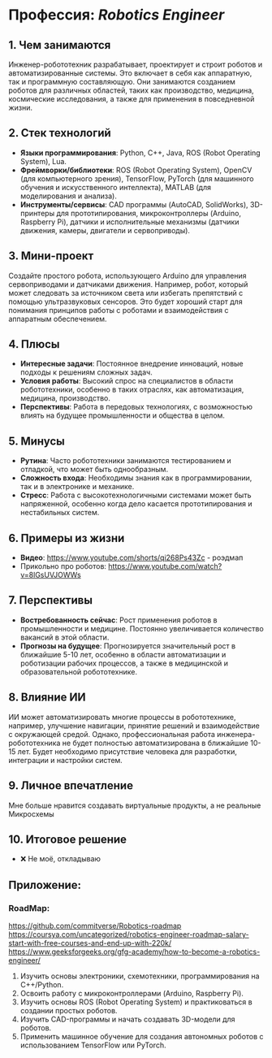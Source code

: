 # Профессия: *Robotics Engineer*

## 1. Чем занимаются
Инженер-робототехник разрабатывает, проектирует и строит роботов и автоматизированные системы. Это включает в себя как аппаратную, так и программную составляющую. Они занимаются созданием роботов для различных областей, таких как производство, медицина, космические исследования, а также для применения в повседневной жизни.

## 2. Стек технологий
* **Языки программирования**: Python, C++, Java, ROS (Robot Operating System), Lua.
* **Фреймворки/библиотеки**: ROS (Robot Operating System), OpenCV (для компьютерного зрения), TensorFlow, PyTorch (для машинного обучения и искусственного интеллекта), MATLAB (для моделирования и анализа).
* **Инструменты/сервисы**: CAD программы (AutoCAD, SolidWorks), 3D-принтеры для прототипирования, микроконтроллеры (Arduino, Raspberry Pi), датчики и исполнительные механизмы (датчики движения, камеры, двигатели и сервоприводы).

## 3. Мини-проект
Создайте простого робота, использующего Arduino для управления сервоприводами и датчиками движения. Например, робот, который может следовать за источником света или избегать препятствий с помощью ультразвуковых сенсоров. Это будет хороший старт для понимания принципов работы с роботами и взаимодействия с аппаратным обеспечением.

## 4. Плюсы
- **Интересные задачи**: Постоянное внедрение инноваций, новые подходы к решениям сложных задач.
- **Условия работы**: Высокий спрос на специалистов в области робототехники, особенно в таких отраслях, как автоматизация, медицина, производство.
- **Перспективы**: Работа в передовых технологиях, с возможностью влиять на будущее промышленности и общества в целом.

## 5. Минусы
- **Рутина**: Часто робототехники занимаются тестированием и отладкой, что может быть однообразным.
- **Сложность входа**: Необходимы знания как в программировании, так и в электронике и механике.
- **Стресс**: Работа с высокотехнологичными системами может быть напряженной, особенно когда дело касается прототипирования и нестабильных систем.

## 6. Примеры из жизни
* **Видео**: https://www.youtube.com/shorts/qi268Ps43Zc - роэдмап
* Прикольно про роботов: https://www.youtube.com/watch?v=8lGsUVJOWWs

## 7. Перспективы
- **Востребованность сейчас**: Рост применения роботов в промышленности и медицине. Постоянно увеличивается количество вакансий в этой области.
- **Прогнозы на будущее**: Прогнозируется значительный рост в ближайшие 5-10 лет, особенно в области автоматизации и роботизации рабочих процессов, а также в медицинской и образовательной робототехнике.

## 8. Влияние ИИ
ИИ может автоматизировать многие процессы в робототехнике, например, улучшение навигации, принятие решений и взаимодействие с окружающей средой. Однако, профессиональная работа инженера-робототехника не будет полностью автоматизирована в ближайшие 10-15 лет. Будет необходимо присутствие человека для разработки, интеграции и настройки систем.

## 9. Личное впечатление
Мне больше нравится создавать виртуальные продукты, а не реальные
Микросхемы

## 10. Итоговое решение
* ❌ Не моё, откладываю

## Приложение:
### RoadMap:

https://github.com/commitverse/Robotics-roadmap
https://coursya.com/uncategorized/robotics-engineer-roadmap-salary-start-with-free-courses-and-end-up-with-220k/
https://www.geeksforgeeks.org/gfg-academy/how-to-become-a-robotics-engineer/

1. Изучить основы электроники, схемотехники, программирования на C++/Python.
2. Освоить работу с микроконтроллерами (Arduino, Raspberry Pi).
3. Изучить основы ROS (Robot Operating System) и практиковаться в создании простых роботов.
4. Изучить CAD-программы и начать создавать 3D-модели для роботов.
5. Применить машинное обучение для создания автономных роботов с использованием TensorFlow или PyTorch.
